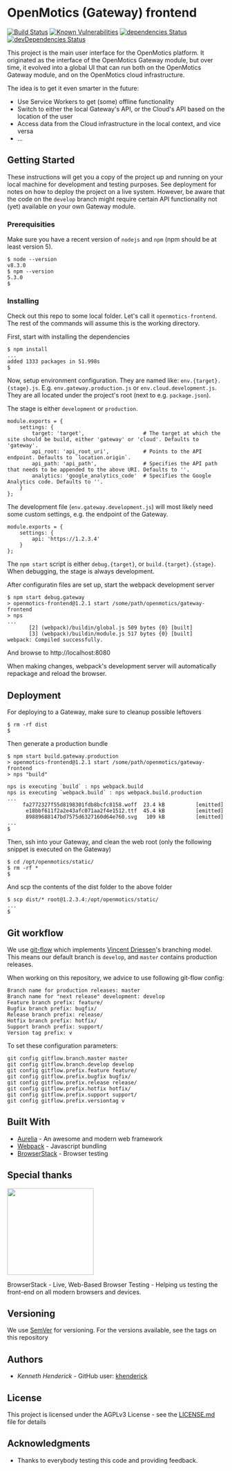 # OpenMotics (Gateway) frontend

[![Build Status](https://travis-ci.org/openmotics/gateway-frontend.svg?branch=develop)](https://travis-ci.org/openmotics/gateway-frontend) [![Known Vulnerabilities](https://snyk.io/test/github/openmotics/gateway-frontend/badge.svg)](https://snyk.io/test/github/openmotics/gateway-frontend) [![dependencies Status](https://david-dm.org/openmotics/gateway-frontend/status.svg)](https://david-dm.org/openmotics/gateway-frontend) [![devDependencies Status](https://david-dm.org/openmotics/gateway-frontend/dev-status.svg)](https://david-dm.org/openmotics/gateway-frontend?type=dev) 


This project is the main user interface for the OpenMotics platform. It originated as the interface of the OpenMotics Gateway module, but over time,
it evolved into a global UI that can run both on the OpenMotics Gateway module, and on the OpenMotics cloud infrastructure.

The idea is to get it even smarter in the future:
* Use Service Workers to get (some) offline functionality
* Switch to either the local Gateway's API, or the Cloud's API based on the location of the user
* Access data from the Cloud infrastructure in the local context, and vice versa
* ...

## Getting Started

These instructions will get you a copy of the project up and running on your local machine for development and testing purposes.
See deployment for notes on how to deploy the project on a live system. However, be aware that the code on the `develop` branch might require
certain API functionality not (yet) available on your own Gateway module.

### Prerequisities

Make sure you have a recent version of ```nodejs``` and ```npm``` (npm should be at least version 5).

```
$ node --version
v8.3.0
$ npm --version
5.3.0
$
```

### Installing

Check out this repo to some local folder. Let's call it ```openmotics-frontend```. The rest of the commands will assume this is the working directory.

First, start with installing the dependencies

```
$ npm install
...
added 1333 packages in 51.998s
$
```

Now, setup environment configuration.  They are named like: ```env.{target}.{stage}.js```. E.g. ```env.gateway.production.js``` or ```env.cloud.development.js```.
They are all located under the project's root (next to e.g. ```package.json```).

The stage is either ```development``` or ```production```.

```
module.exports = {
    settings: {
        target: 'target',                   # The target at which the site should be build, either 'gateway' or 'cloud'. Defaults to 'gateway'.
        api_root: 'api_root_uri',           # Points to the API endpoint. Defaults to `location.origin`.
        api_path: 'api_path',               # Specifies the API path that needs to be appended to the above URI. Defaults to ''.
        analytics: 'google_analytics_code'  # Specifies the Google Analytics code. Defaults to ''.
    }
};
```

The development file (```env.gateway.development.js```) will most likely need some custom settings, e.g. the endpoint of the Gateway.

```
module.exports = {
    settings: {
        api: 'https://1.2.3.4'
    }
};
```

The ```npm start``` script is either ```debug.{target}```, or ```build.{target}.{stage}```. When debugging, the stage is always development.

After configuratin files are set up, start the webpack development server

```
$ npm start debug.gateway
> openmotics-frontend@1.2.1 start /some/path/openmotics/gateway-frontend
> nps
...
       [2] (webpack)/buildin/global.js 509 bytes {0} [built]
       [3] (webpack)/buildin/module.js 517 bytes {0} [built]
webpack: Compiled successfully.
```

And browse to http://localhost:8080

When making changes, webpack's development server will automatically repackage and reload the browser.

## Deployment

For deploying to a Gateway, make sure to cleanup possible leftovers

```
$ rm -rf dist
$
```

Then generate a production bundle

```
$ npm start build.gateway.production
> openmotics-frontend@1.2.1 start /some/path/openmotics/gateway-frontend
> nps "build"

nps is executing `build` : nps webpack.build
nps is executing `webpack.build` : nps webpack.build.production
...
     fa2772327f55d8198301fdb8bcfc8158.woff  23.4 kB          [emitted]
      e18bbf611f2a2e43afc071aa2f4e1512.ttf  45.4 kB          [emitted]
      89889688147bd7575d6327160d64e760.svg   109 kB          [emitted]
...
$
```

Then, ssh into your Gateway, and clean the web root (only the following snippet is executed on the Gateway)

```
$ cd /opt/openmotics/static/
$ rm -rf *
$
```

And scp the contents of the dist folder to the above folder

```
$ scp dist/* root@1.2.3.4:/opt/openmotics/static/
...
$
```

## Git workflow

We use [git-flow](https://github.com/petervanderdoes/gitflow-avh) which implements [Vincent Driessen](http://nvie.com/posts/a-successful-git-branching-model/)'s
branching model. This means our default branch is ```develop```, and ```master``` contains production releases.

When working on this repository, we advice to use following git-flow config:

```
Branch name for production releases: master
Branch name for "next release" development: develop
Feature branch prefix: feature/
Bugfix branch prefix: bugfix/
Release branch prefix: release/
Hotfix branch prefix: hotfix/
Support branch prefix: support/
Version tag prefix: v
```

To set these configuration parameters:

```
git config gitflow.branch.master master
git config gitflow.branch.develop develop
git config gitflow.prefix.feature feature/
git config gitflow.prefix.bugfix bugfix/
git config gitflow.prefix.release release/
git config gitflow.prefix.hotfix hotfix/
git config gitflow.prefix.support support/
git config gitflow.prefix.versiontag v
```

## Built With

* [Aurelia](http://aurelia.io/) - An awesome and modern web framework
* [Webpack](https://webpack.github.io/) - Javascript bundling
* [BrowserStack](https://www.browserstack.com) - Browser testing

## Special thanks

[<img src="https://www.browserstack.com/images/layout/browserstack-logo-600x315.png" width="200">](https://www.browserstack.com)

BrowserStack - Live, Web-Based Browser Testing - Helping us testing the front-end on all modern browsers and devices.

## Versioning

We use [SemVer](http://semver.org/) for versioning. For the versions available, see the tags on this repository

## Authors

* *Kenneth Henderick* - GitHub user: [khenderick](https://github.com/khenderick)

## License

This project is licensed under the AGPLv3 License - see the [LICENSE.md](LICENSE.md) file for details

## Acknowledgments

* Thanks to everybody testing this code and providing feedback.
